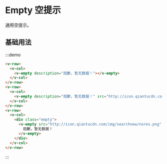 # Empty 空提示

通用空提示。

## 基础用法

:::demo 

```html
<v-row>
  <v-col>
    <v-empty description="抱歉，暂无数据！"></v-empty>
  </v-col>
</v-row>
<v-row>
  <v-col>
    <v-empty description="抱歉，暂无数据！" src="http://icon.qiantucdn.com/img/searchnew/nores.png"></v-empty>
  </v-col>
</v-row>
<v-row>
  <v-col>
    <div class="empty">
      <v-empty src="http://icon.qiantucdn.com/img/searchnew/nores.png" fill>
        抱歉，暂无数据！
      </v-empty>
    </div>
  </v-col>
</v-row>
```
:::

<script>
  import Row from '@/components/row';
  import Col from '@/components/col';
  import Empty from '@/components/empty';

  export default {
    components: {
      VRow: Row,
      VCol: Col,
      VEmpty: Empty,
    },
    methods: {
    },
  };
</script>

<style>
.empty { height: 300px; }
</style>